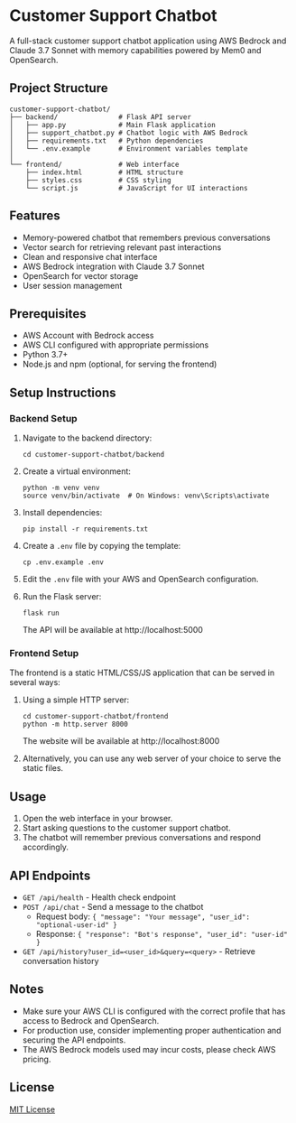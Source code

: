 # Customer Support Chatbot

A full-stack customer support chatbot application using AWS Bedrock and Claude 3.7 Sonnet with memory capabilities powered by Mem0 and OpenSearch.

## Project Structure

```
customer-support-chatbot/
├── backend/               # Flask API server
│   ├── app.py             # Main Flask application
│   ├── support_chatbot.py # Chatbot logic with AWS Bedrock
│   ├── requirements.txt   # Python dependencies
│   └── .env.example       # Environment variables template
│
└── frontend/              # Web interface
    ├── index.html         # HTML structure
    ├── styles.css         # CSS styling
    └── script.js          # JavaScript for UI interactions
```

## Features

- Memory-powered chatbot that remembers previous conversations
- Vector search for retrieving relevant past interactions
- Clean and responsive chat interface
- AWS Bedrock integration with Claude 3.7 Sonnet
- OpenSearch for vector storage
- User session management

## Prerequisites

- AWS Account with Bedrock access
- AWS CLI configured with appropriate permissions
- Python 3.7+
- Node.js and npm (optional, for serving the frontend)

## Setup Instructions

### Backend Setup

1. Navigate to the backend directory:
   ```
   cd customer-support-chatbot/backend
   ```

2. Create a virtual environment:
   ```
   python -m venv venv
   source venv/bin/activate  # On Windows: venv\Scripts\activate
   ```

3. Install dependencies:
   ```
   pip install -r requirements.txt
   ```

4. Create a `.env` file by copying the template:
   ```
   cp .env.example .env
   ```

5. Edit the `.env` file with your AWS and OpenSearch configuration.

6. Run the Flask server:
   ```
   flask run
   ```
   The API will be available at http://localhost:5000

### Frontend Setup

The frontend is a static HTML/CSS/JS application that can be served in several ways:

1. Using a simple HTTP server:
   ```
   cd customer-support-chatbot/frontend
   python -m http.server 8000
   ```
   The website will be available at http://localhost:8000

2. Alternatively, you can use any web server of your choice to serve the static files.

## Usage

1. Open the web interface in your browser.
2. Start asking questions to the customer support chatbot.
3. The chatbot will remember previous conversations and respond accordingly.

## API Endpoints

- `GET /api/health` - Health check endpoint
- `POST /api/chat` - Send a message to the chatbot
  - Request body: `{ "message": "Your message", "user_id": "optional-user-id" }`
  - Response: `{ "response": "Bot's response", "user_id": "user-id" }`
- `GET /api/history?user_id=<user_id>&query=<query>` - Retrieve conversation history

## Notes

- Make sure your AWS CLI is configured with the correct profile that has access to Bedrock and OpenSearch.
- For production use, consider implementing proper authentication and securing the API endpoints.
- The AWS Bedrock models used may incur costs, please check AWS pricing.

## License

[MIT License](LICENSE)
